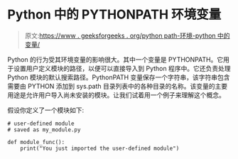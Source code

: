 # Python 中的 PYTHONPATH 环境变量

> 原文:[https://www . geeksforgeeks . org/python path-环境-python 中的变量/](https://www.geeksforgeeks.org/pythonpath-environment-variable-in-python/)

Python 的行为受其环境变量的影响很大。其中一个变量是 PYTHONPATH。它用于设置用户定义模块的路径，以便可以直接导入到 Python 程序中。它还负责处理 Python 模块的默认搜索路径。PythonPATH 变量保存一个字符串，该字符串包含需要由 PYTHON 添加到 sys.path 目录列表中的各种目录的名称。该变量的主要用途是允许用户导入尚未安装的模块。让我们试着用一个例子来理解这个概念。

假设你定义了一个模块如下:

```
# user-defined module
# saved as my_module.py

def module_func():
    print("You just imported the user-defined module")
```